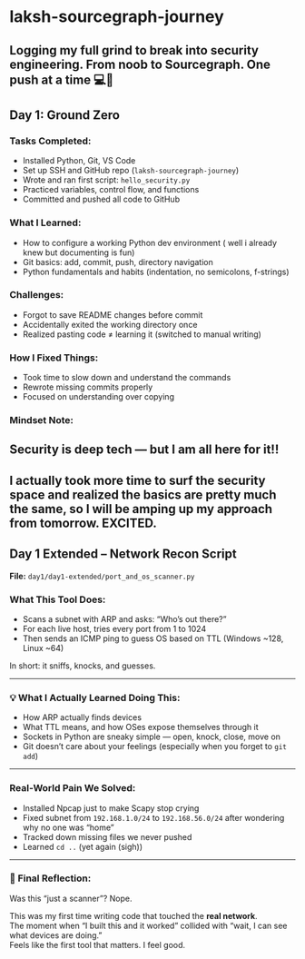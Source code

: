 # laksh-sourcegraph-journey
Logging my full grind to break into security engineering. From noob to Sourcegraph. One push at a time 💻🔐
---

## Day 1: Ground Zero

### Tasks Completed:
- Installed Python, Git, VS Code
- Set up SSH and GitHub repo (`laksh-sourcegraph-journey`)
- Wrote and ran first script: `hello_security.py`
- Practiced variables, control flow, and functions
- Committed and pushed all code to GitHub

### What I Learned:
- How to configure a working Python dev environment ( well i already knew but documenting is fun)
- Git basics: add, commit, push, directory navigation
- Python fundamentals and habits (indentation, no semicolons, f-strings)

### Challenges:
- Forgot to save README changes before commit
- Accidentally exited the working directory once
- Realized pasting code ≠ learning it (switched to manual writing)

### How I Fixed Things:
- Took time to slow down and understand the commands
- Rewrote missing commits properly
- Focused on understanding over copying

### Mindset Note:
Security is deep tech — but I am all here for it!!
---
I actually took more time to surf the security space and realized the basics are pretty much the same, so I will  be amping up my approach from tomorrow. EXCITED.
---

##  Day 1 Extended – Network Recon Script

**File:** `day1/day1-extended/port_and_os_scanner.py`

### What This Tool Does:
- Scans a subnet with ARP and asks: “Who’s out there?”
- For each live host, tries every port from 1 to 1024
- Then sends an ICMP ping to guess OS based on TTL (Windows ~128, Linux ~64)

In short: it sniffs, knocks, and guesses.

---

### 💡 What I Actually Learned Doing This:
- How ARP actually finds devices 
- What TTL means, and how OSes expose themselves through it
- Sockets in Python are sneaky simple — open, knock, close, move on
- Git doesn’t care about your feelings (especially when you forget to `git add`)

---

###  Real-World Pain We Solved:
-  Installed Npcap just to make Scapy stop crying
-  Fixed subnet from `192.168.1.0/24` to `192.168.56.0/24` after wondering why no one was “home”
-  Tracked down missing files we never pushed
-  Learned `cd ..` (yet again (sigh))

---

### 🧘 Final Reflection:
Was this “just a scanner”? Nope.

This was my first time writing code that touched the **real network**.  
The moment when “I built this and it worked” collided with “wait, I can see what devices are doing.”  
Feels like the first tool that matters.
I feel good.

